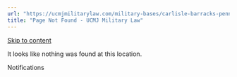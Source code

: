```yaml
---
url: "https://ucmjmilitarylaw.com/military-bases/carlisle-barracks-pennsylvania-military-defense-lawyer-ucmj-legal-guide/%7Blocation14"
title: "Page Not Found - UCMJ Military Law"
---
```


[Skip to content](https://ucmjmilitarylaw.com/military-bases/carlisle-barracks-pennsylvania-military-defense-lawyer-ucmj-legal-guide/%7Blocation14#content)

It looks like nothing was found at this location.

Notifications